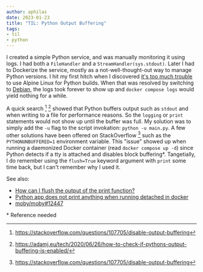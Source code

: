 ```yaml
---
author: aphilas
date: 2023-01-23
title: "TIL: Python Output Buffering"
tags: 
- til
- python
---
```


I created a simple Python service, and was manually monitoring it using logs. I had both a `FileHandler` and a `StreamHandler(sys.stdout)`. Later I had to Dockerize the service, mostly as a not-well-thought-out way to manage Python versions. I hit my first hitch when I discovered [it's too much trouble](https://pythonspeed.com/articles/alpine-docker-python/) to use Alpine Linux for Python builds. When that was resolved by switching to [Debian](https://hub.docker.com/_/python), the logs took forever to show up and `docker compose logs` would yield nothing for a while.

A quick search [^1] [^2] showed that Python buffers output such as `stdout` and when writing to a file for performance reasons. So the `logging` or `print` statements would not show up until the buffer was full. My solution was to simply add the `-u` flag to the script invokation: `python -u main.py`. A few other solutions have been offered on StackOverflow [^1] such as the `PYTHONUNBUFFERED=1` environment variable. This "issue" showed up when running a daemonized Docker container (read `docker compose up -d`) since Python detects if a tty is attached and disables block buffering\*. Tangetially, I do remember using the `flush=True` keyword argument with `print` some time back, but I can't remember why I used it.

See also: 
* [How can I flush the output of the print function?](https://stackoverflow.com/questions/230751/how-can-i-flush-the-output-of-the-print-function)
* [Python app does not print anything when running detached in docker](https://stackoverflow.com/questions/29663459/python-app-does-not-print-anything-when-running-detached-in-docker)
* [moby/moby#12447](https://github.com/moby/moby/issues/12447)

\* Reference needed

[^1]: https://stackoverflow.com/questions/107705/disable-output-buffering
[^2]: https://adamj.eu/tech/2020/06/26/how-to-check-if-pythons-output-buffering-is-enabled/

